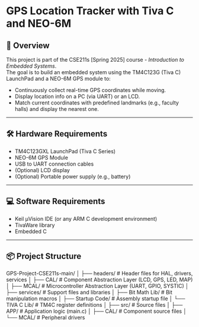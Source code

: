 # GPS Location Tracker with Tiva C and NEO-6M

## 📍 Overview

This project is part of the CSE211s [Spring 2025] course - *Introduction to Embedded Systems*.  
The goal is to build an embedded system using the TM4C123G (Tiva C) LaunchPad and a NEO-6M GPS module to:
- Continuously collect real-time GPS coordinates while moving.
- Display location info on a PC (via UART) or an LCD.
- Match current coordinates with predefined landmarks (e.g., faculty halls) and display the nearest one.

---

## 🛠 Hardware Requirements

- TM4C123GXL LaunchPad (Tiva C Series)
- NEO-6M GPS Module
- USB to UART connection cables
- (Optional) LCD display
- (Optional) Portable power supply (e.g., battery)

---

## 💻 Software Requirements

- Keil µVision IDE (or any ARM C development environment)
- TivaWare library
- Embedded C

---
## 📦 Project Structure
GPS-Project-CSE211s-main/
│
├── headers/ # Header files for HAL, drivers, services
│ ├── CAL/ # Component Abstraction Layer (LCD, GPS, LED, MAP)
│ ├── MCAL/ # Microcontroller Abstraction Layer (UART, GPIO, SYSTIC)
│
├── services/ # Support files and libraries
│ ├── Bit Math Lib/ # Bit manipulation macros
│ ├── Startup Code/ # Assembly startup file
│ └── TIVA C Lib/ # TM4C register definitions
│
├── src/ # Source files
│ ├── APP/ # Application logic (main.c)
│ ├── CAL/ # Component source files
│ └── MCAL/ # Peripheral drivers



